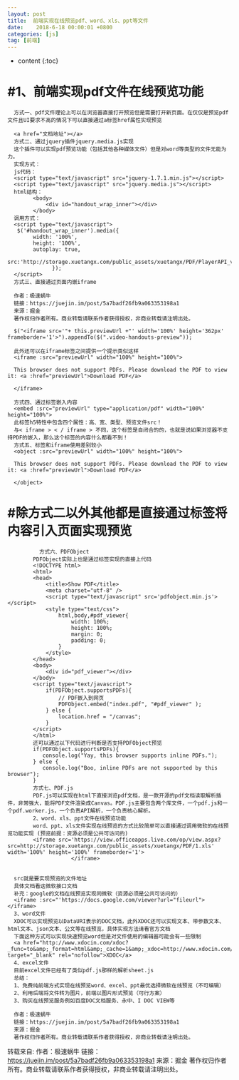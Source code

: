 ```yaml
---
layout: post
title:  前端实现在线预览pdf、word、xls、ppt等文件
date:    2018-6-18 00:00:01 +0800
categories: [js] 
tag: [前端] 
---
```


* content
{:toc}




#1、前端实现pdf文件在线预览功能
===============

      方式一、pdf文件理论上可以在浏览器直接打开预览但是需要打开新页面。在仅仅是预览pdf文件且UI要求不高的情况下可以直接通过a标签href属性实现预览
      
      <a href="文档地址"></a>
      方式二、通过jquery插件jquery.media.js实现
      这个插件可以实现pdf预览功能（包括其他各种媒体文件）但是对word等类型的文件无能为力。
      实现方式：
      js代码：
      <script type="text/javascript" src="jquery-1.7.1.min.js"></script>  
      <script type="text/javascript" src="jquery.media.js"></script>
      html结构：
            <body>
                <div id="handout_wrap_inner"></div>
            </body>
      调用方式：
      <script type="text/javascript">  
       $('#handout_wrap_inner').media({
      		width: '100%',
      		height: '100%',
      		autoplay: true,
              src:'http://storage.xuetangx.com/public_assets/xuetangx/PDF/PlayerAPI_v1.0.6.pdf',
                  }); 
      </script>
      方式三、直接通过页面内嵌iframe
      
      作者：极速蜗牛
      链接：https://juejin.im/post/5a7badf26fb9a063353198a1
      来源：掘金
      著作权归作者所有。商业转载请联系作者获得授权，非商业转载请注明出处。
      
      $("<iframe src='"+ this.previewUrl +"' width='100%' height='362px' frameborder='1'>").appendTo($(".video-handouts-preview"));
      
      此外还可以在iframe标签之间提供一个提示类似这样
      <iframe :src="previewUrl" width="100%" height="100%">
      
      This browser does not support PDFs. Please download the PDF to view it: <a :href="previewUrl">Download PDF</a>
      
      </iframe>
      
      方式四、通过标签嵌入内容
      <embed :src="previewUrl" type="application/pdf" width="100%" height="100%">
      此标签h5特性中包含四个属性：高、宽、类型、预览文件src！
      与< iframe > < / iframe > 不同，这个标签是自闭合的的，也就是说如果浏览器不支持PDF的嵌入，那么这个标签的内容什么都看不到！
      方式五、标签和iframe使用差别较小
      <object :src="previewUrl" width="100%" height="100%">
      
      This browser does not support PDFs. Please download the PDF to view it: <a :href="previewUrl">Download PDF</a>
      
      </object>
      

#除方式二以外其他都是直接通过标签将内容引入页面实现预览
===============
      
              方式六、PDFObject
            PDFObject实际上也是通过标签实现的直接上代码
            <!DOCTYPE html>
            <html>
            <head>
                <title>Show PDF</title>
                <meta charset="utf-8" />
                <script type="text/javascript" src='pdfobject.min.js'></script>
                <style type="text/css">
                    html,body,#pdf_viewer{
                        width: 100%;
                        height: 100%;
                        margin: 0;
                        padding: 0;
                    }
                </style>
            </head>
            <body>
                <div id="pdf_viewer"></div>
            </body>
            <script type="text/javascript">
                if(PDFObject.supportsPDFs){
                    // PDF嵌入到网页
                    PDFObject.embed("index.pdf", "#pdf_viewer" );
                } else {
                    location.href = "/canvas";
                }
            </script>
            </html>
            还可以通过以下代码进行判断是否支持PDFObject预览
            if(PDFObject.supportsPDFs){
               console.log("Yay, this browser supports inline PDFs.");
            } else {
               console.log("Boo, inline PDFs are not supported by this browser");
            }
            方式七、PDF.js
            PDF.js可以实现在html下直接浏览pdf文档，是一款开源的pdf文档读取解析插件，非常强大，能将PDF文件渲染成Canvas。PDF.js主要包含两个库文件，一个pdf.js和一个pdf.worker.js，一个负责API解析，一个负责核心解析。
            2、word、xls、ppt文件在线预览功能
            word、ppt、xls文件实现在线预览的方式比较简单可以直接通过调用微软的在线预览功能实现 (预览前提：资源必须是公共可访问的)
            <iframe src='https://view.officeapps.live.com/op/view.aspx?src=http://storage.xuetangx.com/public_assets/xuetangx/PDF/1.xls' width='100%' height='100%' frameborder='1'>
            			</iframe>
      
      
      src就是要实现预览的文件地址
      具体文档看这微软接口文档
      补充：google的文档在线预览实现同微软（资源必须是公共可访问的）
      <iframe :src="'https://docs.google.com/viewer?url="fileurl"></iframe>
      3、word文件
      XDOC可以实现预览以DataURI表示的DOC文档，此外XDOC还可以实现文本、带参数文本、html文本、json文本、公文等在线预览，具体实现方法请看官方文档
      下面这种方式可以实现快速预览word但是对文件使用的编辑器可能会有一些限制
      <a href="http://www.xdocin.com/xdoc?_func=to&amp;_format=html&amp;_cache=1&amp;_xdoc=http://www.xdocin.com/demo/demo.docx" target="_blank" rel="nofollow">XDOC</a>
      4、excel文件
      目前excel文件已经有了类似pdf.js那样的解析sheet.js
      总结：
      1、免费纯前端方式实现在线预览word、excel、ppt最优选择微软在线预览（不可编辑）
      2、利用后端将文件转为图片，前端以图片形式预览（可行方案）
      3、购买在线预览服务例如百度DOC文档服务、永中、I DOC VIEW等
      
      作者：极速蜗牛
      链接：https://juejin.im/post/5a7badf26fb9a063353198a1
      来源：掘金
      著作权归作者所有。商业转载请联系作者获得授权，非商业转载请注明出处。
    
转载来自:
作者：极速蜗牛
链接：https://juejin.im/post/5a7badf26fb9a063353198a1
来源：掘金
著作权归作者所有。商业转载请联系作者获得授权，非商业转载请注明出处。


